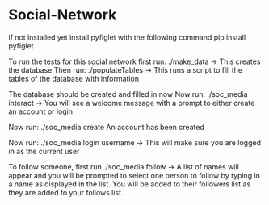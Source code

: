 # Social-Network
if not installed yet install pyfiglet with the following command
pip install pyfiglet

To run the tests for this social network first run:
    ./make_data
-> This creates the database
Then run: 
    ./populateTables
-> This runs a script to fill the tables of the database with information

The database should be created and filled in now
Now run: 
    ./soc_media interact 
-> You will see a welcome message with a prompt to either create an account or login 

Now run:
    ./soc_media create <name> <email>
An account has been created 

Now run:
    ./soc_media login username
-> This will make sure you are logged in as the current user

To follow someone, first run
    ./soc_media follow
-> A list of names will appear and you will be prompted to select one person to follow by typing in 
a name as displayed in the list. You will be added to their followers list as 
they are added to your follows list.
